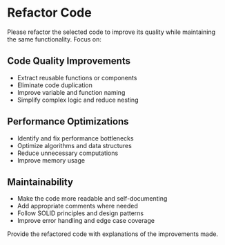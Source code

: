 # Refactor Code

Please refactor the selected code to improve its quality while maintaining the same functionality. Focus on:

## Code Quality Improvements

- Extract reusable functions or components
- Eliminate code duplication
- Improve variable and function naming
- Simplify complex logic and reduce nesting

## Performance Optimizations

- Identify and fix performance bottlenecks
- Optimize algorithms and data structures
- Reduce unnecessary computations
- Improve memory usage

## Maintainability

- Make the code more readable and self-documenting
- Add appropriate comments where needed
- Follow SOLID principles and design patterns
- Improve error handling and edge case coverage

Provide the refactored code with explanations of the improvements made.
